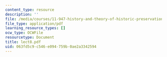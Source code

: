 ```yaml
---
content_type: resource
description: ''
file: /media/courses/11-947-history-and-theory-of-historic-preservation-spring-2007/063fd5c9c546e094759b0ae2a3342594_lect8.pdf
file_type: application/pdf
learning_resource_types: []
ocw_type: OCWFile
resourcetype: Document
title: lect8.pdf
uid: 063fd5c9-c546-e094-759b-0ae2a3342594
---
```

